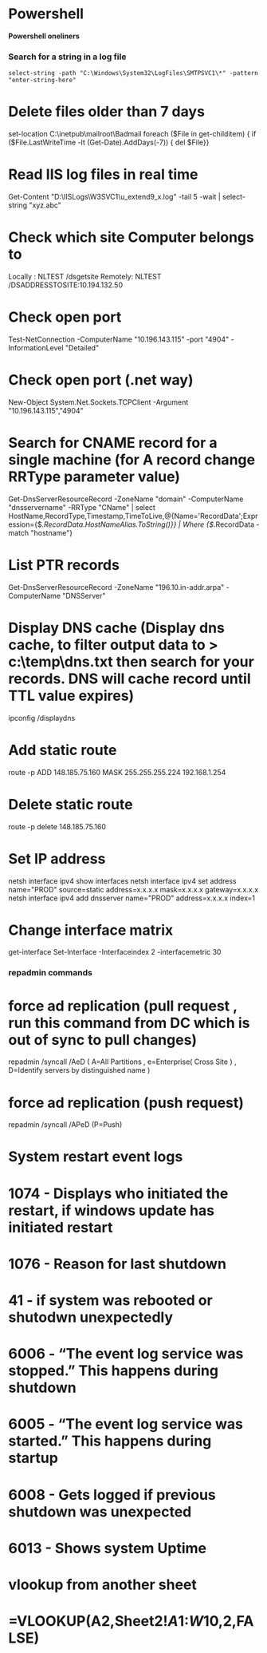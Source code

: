 # Powershell
**Powershell oneliners**

### Search for a string in a log file

`select-string -path "C:\Windows\System32\LogFiles\SMTPSVC1\*" -pattern "enter-string-here"`

# Delete files older than 7 days
set-location C:\inetpub\mailroot\Badmail
foreach ($File in get-childitem) {
   if ($File.LastWriteTime -lt (Get-Date).AddDays(-7)) {
      del $File}}
    
# Read IIS log files in real time
Get-Content "D:\IISLogs\W3SVC1\u_extend9_x.log" -tail 5 -wait | select-string "xyz.abc"

# Check which site Computer belongs to
Locally : NLTEST /dsgetsite
Remotely: NLTEST /DSADDRESSTOSITE:10.194.132.50

# Check open port
Test-NetConnection -ComputerName "10.196.143.115" -port "4904" -InformationLevel "Detailed"

# Check open port (.net way)
New-Object System.Net.Sockets.TCPClient -Argument "10.196.143.115","4904"

# Search for CNAME record for a single machine (for A record change RRType parameter value)
Get-DnsServerResourceRecord -ZoneName "domain" -ComputerName "dnsservername" -RRType "CName" | select HostName,RecordType,Timestamp,TimeToLive,@{Name='RecordData';Expression={$_.RecordData.HostNameAlias.ToString()}} | Where {$_.RecordData -match "hostname"}

# List PTR records
Get-DnsServerResourceRecord -ZoneName "196.10.in-addr.arpa" -ComputerName "DNSServer"

# Display DNS cache (Display dns cache, to filter output data to > c:\temp\dns.txt then search for your records. DNS will cache record until TTL value expires)
ipconfig /displaydns 

# Add static route
route -p ADD 148.185.75.160 MASK 255.255.255.224 192.168.1.254 

# Delete static route
route -p delete 148.185.75.160

# Set IP address
netsh interface ipv4 show interfaces 
netsh interface ipv4 set address name="PROD" source=static address=x.x.x.x mask=x.x.x.x gateway=x.x.x.x 
netsh interface ipv4 add dnsserver name="PROD" address=x.x.x.x index=1

# Change interface matrix
get-interface
Set-Interface -Interfaceindex 2 -interfacemetric 30

### repadmin commands
# force ad replication (pull request , run this command from DC which is out of sync to pull changes)
repadmin /syncall /AeD ( A=All Partitions , e=Enterprise( Cross Site ) , D=Identify servers by distinguished name )

# force ad replication (push request)
repadmin /syncall /APeD (P=Push)

# System restart event logs
# 1074 - Displays who initiated the restart, if windows update has initiated restart
# 1076 - Reason for last shutdown
# 41 - if system was rebooted or shutodwn unexpectedly
# 6006 - “The event log service was stopped.” This happens during shutdown
# 6005 - “The event log service was started.” This happens during startup
# 6008 - Gets logged if previous shutdown was unexpected
# 6013 - Shows system Uptime

# vlookup from another sheet
# =VLOOKUP(A2,Sheet2!$A$1:$W$10,2,FALSE)





